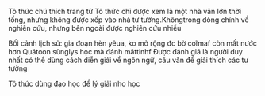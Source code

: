 Tô thức chú thích trang tử
Tô thức chỉ được xem là một nhà văn lớn thời tống, nhưng không được xếp vào nhà tư tưởng.Khôngtrong dòng chính về nghiên cứu, nhưng bên ngoài được nghiên cứu nhiều

Bối cảnh lịch sử: gia đoạn hèn yêua, ko mở rộng đc bờ coĩmaf còn mất nước hơn
Quátoon sùnglys học mà đánh mâttinhf
Được đánh giá là người duy nhất có thể dùng cách diễn giải về ngôn ngữ, câu văn để giải thích các tư tưởng

Tô thức dùng đạo học để lý giải nho học
